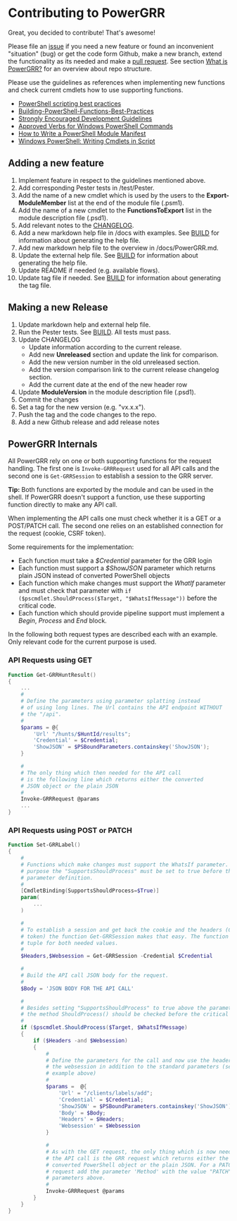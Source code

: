 # Contributing to PowerGRR

Great, you decided to contribute! That's awesome!

Please file an [issue](https://github.com/swisscom/PowerGRR/issues) if you
need a new feature or found an inconvenient "situation" (bug) or get the code
form Github, make a new branch, extend the functionality as its needed and
make a [pull request](https://github.com/swisscom/PowerGRR/pulls). See section
[What is PowerGRR?](README.md#what-is-powergrr) for an overview about repo
structure.

Please use the guidelines as references when implementing new functions and
check current cmdlets how to use supporting functions.

* [PowerShell scripting best practices](https://blogs.technet.microsoft.com/pstips/2014/06/17/powershell-scripting-best-practices/)
* [Building-PowerShell-Functions-Best-Practices](http://ramblingcookiemonster.github.io/Building-PowerShell-Functions-Best-Practices/)
* [Strongly Encouraged Development Guidelines](https://msdn.microsoft.com/en-us/library/dd878270(v=vs.85).aspx)
* [Approved Verbs for Windows PowerShell Commands](https://msdn.microsoft.com/en-us/library/ms714428(v=vs.85).aspx)
* [How to Write a PowerShell Module Manifest](https://msdn.microsoft.com/en-us/library/dd878337(v=vs.85).aspx)
* [Windows PowerShell: Writing Cmdlets in Script](https://technet.microsoft.com/en-us/library/ff677563.aspx)

## Adding a new feature

1. Implement feature in respect to the guidelines mentioned above.
1. Add corresponding Pester tests in /test/Pester.
1. Add the name of a new cmdlet which is used by the users to the
   **Export-ModuleMember** list at the end of the module file (.psm1).
1. Add the name of a new cmdlet to the **FunctionsToExport** list in the module
   description file (.psd1).
1. Add relevant notes to the [CHANGELOG](CHANGELOG.md).
1. Add a new markdown help file in /docs with examples. See [BUILD](BUILD.md)
   for information about generating the help file. 
1. Add new markdown help file to the overview in /docs/PowerGRR.md.
1. Update the external help file. See [BUILD](BUILD.md) for
   information about generating the help file. 
1. Update README if needed (e.g. available flows).
1. Update tag file if needed. See [BUILD](BUILD.md) for
   information about generating the tag file.

## Making a new Release

1. Update markdown help and external help file.
1. Run the Pester tests. See [BUILD](BUILD.md). All tests must pass.
1. Update CHANGELOG 
    * Update information according to the current release.
    * Add new **Unreleased** section and update the link for comparison.
    * Add the new version number in the old unreleased section.
    * Add the version comparison link to the current release changelog section.
    * Add the current date at the end of the new header row
1. Update **ModuleVersion** in the module description file (.psd1).
1. Commit the changes
1. Set a tag for the new version (e.g. "vx.x.x").
1. Push the tag and the code changes to the repo.
1. Add a new Github release and add release notes

## PowerGRR Internals

All PowerGRR rely on one or both supporting functions for the request
handling. The first one is `Invoke-GRRRequest` used for all API calls and the
second one is `Get-GRRSession` to establish a session to the GRR server.

**Tip:** Both functions are exported by the module and can be used in the
shell. If PowerGRR doesn't support a function, use these supporting function
directly to make any API call.

When implementing the API calls one must check whether it is a GET or a
POST/PATCH call. The second one relies on an established connection for the
request (cookie, CSRF token).

Some requirements for the implementation:
* Each function must take a _$Credential_ parameter for the GRR login
* Each function must support a _$ShowJSON_ parameter which returns plain JSON
    instead of converted PowerShell objects
* Each function which make changes must support the _WhatIf_ parameter and
    must check that parameter with `if ($pscmdlet.ShouldProcess($Target,
    "$WhatsIfMessage"))` before the critical code.
* Each function which should provide pipeline support must implement a _Begin_,
    _Process_ and _End_ block.

In the following both request types are described each with an example. Only
relevant code for the current purpose is used.

### API Requests using GET

``` powershell
Function Get-GRRHuntResult()
{
    ...
    #
    # Define the parameters using parameter splatting instead
    # of using long lines. The Url contains the API endpoint WITHOUT
    # the "/api".
    #
    $params = @{
        'Url' "/hunts/$HuntId/results";
        'Credential' = $Credential;
        'ShowJSON' = $PSBoundParameters.containskey('ShowJSON');
    }

    #
    # The only thing which then needed for the API call 
    # is the following line which returns either the converted 
    # JSON object or the plain JSON
    #
    Invoke-GRRRequest @params
    ...
}
```

### API Requests using POST or PATCH

``` powershell
Function Set-GRRLabel()
{
    #
    # Functions which make changes must support the WhatsIf parameter. For That
    # purpose the "SupportsShouldProcess" must be set to true before the 
    # parameter definition.
    #
    [CmdletBinding(SupportsShouldProcess=$True)]
    param(
        ...
    )

    #
    # To establish a session and get back the cookie and the headers (CSRF
    # token) the function Get-GRRSession makes that easy. The function returns a
    # tuple for both needed values.
    #
    $Headers,$Websession = Get-GRRSession -Credential $Credential

    #
    # Build the API call JSON body for the request.
    #
    $Body = 'JSON BODY FOR THE API CALL'

    #
    # Besides setting "SupportsShouldProcess" to true above the parameters,
    # the method ShouldProcess() should be checked before the critical code.
    #
    if ($pscmdlet.ShouldProcess($Target, $WhatsIfMessage)
    {
        if ($Headers -and $Websession)
        {
            #
            # Define the parameters for the call and now use the headers and
            # the websession in addition to the standard parameters (see GET
            # example above)
            #
            $params =  @{
                'Url' = "/clients/labels/add";
                'Credential' = $Credential;
                'ShowJSON' = $PSBoundParameters.containskey('ShowJSON')
                'Body' = $Body;
                'Headers' = $Headers;
                'Websession' = $Websession
            }

            #
            # As with the GET request, the only thing which is now needed for
            # the API call is the GRR request which returns either the 
            # converted PowerShell object or the plain JSON. For a PATCH
            # request add the parameter 'Method' with the value "PATCH" to the
            # parameters above.
            #
            Invoke-GRRRequest @params
        }
    }
}
```
